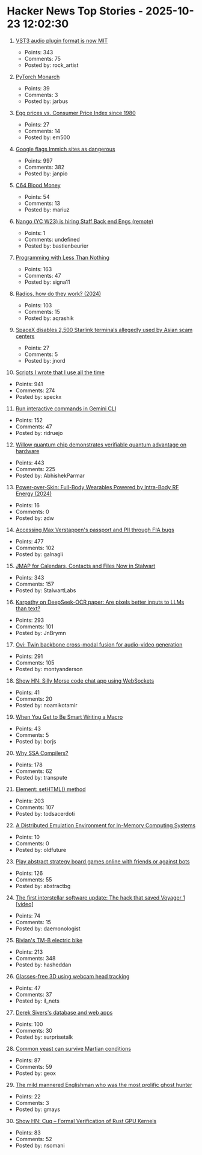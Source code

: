 # Hacker News Top Stories - 2025-10-23 12:02:30

1. [VST3 audio plugin format is now MIT](https://forums.steinberg.net/t/vst-3-8-0-sdk-released/1011988)
   - Points: 343
   - Comments: 75
   - Posted by: rock_artist

2. [PyTorch Monarch](https://pytorch.org/blog/introducing-pytorch-monarch/)
   - Points: 39
   - Comments: 3
   - Posted by: jarbus

3. [Egg prices vs. Consumer Price Index since 1980](https://fred.stlouisfed.org/graph/?g=1Nm5b)
   - Points: 27
   - Comments: 14
   - Posted by: em500

4. [Google flags Immich sites as dangerous](https://immich.app/blog/google-flags-immich-as-dangerous)
   - Points: 997
   - Comments: 382
   - Posted by: janpio

5. [C64 Blood Money](https://lemmings.info/c64-blood-money/)
   - Points: 54
   - Comments: 13
   - Posted by: mariuz

6. [Nango (YC W23) is hiring Staff Back end Engs (remote)](https://www.nango.dev/careers)
   - Points: 1
   - Comments: undefined
   - Posted by: bastienbeurier

7. [Programming with Less Than Nothing](https://joshmoody.org/blog/programming-with-less-than-nothing/)
   - Points: 163
   - Comments: 47
   - Posted by: signa11

8. [Radios, how do they work? (2024)](https://lcamtuf.substack.com/p/radios-how-do-they-work)
   - Points: 103
   - Comments: 15
   - Posted by: aqrashik

9. [SpaceX disables 2,500 Starlink terminals allegedly used by Asian scam centers](https://arstechnica.com/tech-policy/2025/10/starlink-blocks-2500-dishes-allegedly-used-by-myanmars-notorious-scam-centers/)
   - Points: 27
   - Comments: 5
   - Posted by: jnord

10. [Scripts I wrote that I use all the time](https://evanhahn.com/scripts-i-wrote-that-i-use-all-the-time/)
   - Points: 941
   - Comments: 274
   - Posted by: speckx

11. [Run interactive commands in Gemini CLI](https://developers.googleblog.com/en/say-hello-to-a-new-level-of-interactivity-in-gemini-cli/)
   - Points: 152
   - Comments: 47
   - Posted by: ridruejo

12. [Willow quantum chip demonstrates verifiable quantum advantage on hardware](https://blog.google/technology/research/quantum-echoes-willow-verifiable-quantum-advantage/)
   - Points: 443
   - Comments: 225
   - Posted by: AbhishekParmar

13. [Power-over-Skin: Full-Body Wearables Powered by Intra-Body RF Energy (2024)](https://dl.acm.org/doi/10.1145/3654777.3676394)
   - Points: 16
   - Comments: 0
   - Posted by: zdw

14. [Accessing Max Verstappen's passport and PII through FIA bugs](https://ian.sh/fia)
   - Points: 477
   - Comments: 102
   - Posted by: galnagli

15. [JMAP for Calendars, Contacts and Files Now in Stalwart](https://stalw.art/blog/jmap-collaboration/)
   - Points: 343
   - Comments: 157
   - Posted by: StalwartLabs

16. [Karpathy on DeepSeek-OCR paper: Are pixels better inputs to LLMs than text?](https://twitter.com/karpathy/status/1980397031542989305)
   - Points: 293
   - Comments: 101
   - Posted by: JnBrymn

17. [Ovi: Twin backbone cross-modal fusion for audio-video generation](https://github.com/character-ai/Ovi)
   - Points: 291
   - Comments: 105
   - Posted by: montyanderson

18. [Show HN: Silly Morse code chat app using WebSockets](https://noamtamir.github.io/morwse/)
   - Points: 41
   - Comments: 20
   - Posted by: noamikotamir

19. [When You Get to Be Smart Writing a Macro](https://tonsky.me/blog/hashp/)
   - Points: 43
   - Comments: 5
   - Posted by: borjs

20. [Why SSA Compilers?](https://mcyoung.xyz/2025/10/21/ssa-1/)
   - Points: 178
   - Comments: 62
   - Posted by: transpute

21. [Element: setHTML() method](https://developer.mozilla.org/en-US/docs/Web/API/Element/setHTML)
   - Points: 203
   - Comments: 107
   - Posted by: todsacerdoti

22. [A Distributed Emulation Environment for In-Memory Computing Systems](https://www.arxiv.org/pdf/2510.08257)
   - Points: 10
   - Comments: 0
   - Posted by: oldfuture

23. [Play abstract strategy board games online with friends or against bots](https://abstractboardgames.com/)
   - Points: 126
   - Comments: 55
   - Posted by: abstractbg

24. [The first interstellar software update: The hack that saved Voyager 1 [video]](https://www.youtube.com/watch?v=p0K7u3B_8rY)
   - Points: 74
   - Comments: 15
   - Posted by: daemonologist

25. [Rivian's TM-B electric bike](https://www.theverge.com/news/804157/rivian-tm-b-electric-bike-price-specs-helmet-quad)
   - Points: 213
   - Comments: 348
   - Posted by: hasheddan

26. [Glasses-free 3D using webcam head tracking](https://assetstore.unity.com/packages/tools/camera/vr-without-glasses-for-webgl-332314)
   - Points: 47
   - Comments: 37
   - Posted by: il_nets

27. [Derek Sivers's database and web apps](https://github.com/sivers/sivers)
   - Points: 100
   - Comments: 30
   - Posted by: surprisetalk

28. [Common yeast can survive Martian conditions](https://phys.org/news/2025-10-common-yeast-survive-martian-conditions.html)
   - Points: 87
   - Comments: 59
   - Posted by: geox

29. [The mild mannered Englishman who was the most prolific ghost hunter](https://lithub.com/the-mild-mannered-englishman-who-was-the-worlds-most-prolific-ghost-hunter/)
   - Points: 22
   - Comments: 3
   - Posted by: gmays

30. [Show HN: Cuq – Formal Verification of Rust GPU Kernels](https://github.com/neelsomani/cuq)
   - Points: 83
   - Comments: 52
   - Posted by: nsomani

